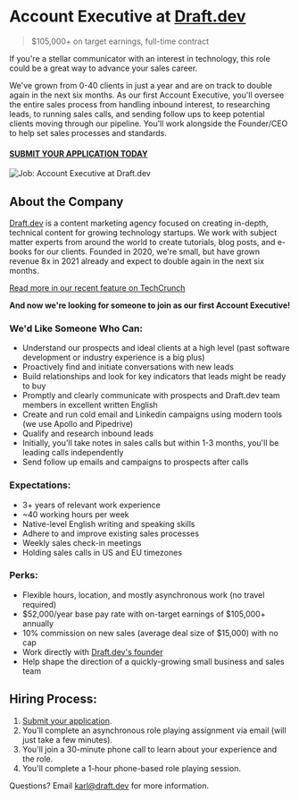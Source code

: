 # Account Executive at [Draft.dev](https://draft.dev/)
> $105,000+ on target earnings, full-time contract

If you're a stellar communicator with an interest in technology, this role could be a great way to advance your sales career.

We've grown from 0-40 clients in just a year and are on track to double again in the next six months. As our first Account Executive, you'll oversee the entire sales process from handling inbound interest, to researching leads, to running sales calls, and sending follow ups to keep potential clients moving through our pipeline. You'll work alongside the Founder/CEO to help set sales processes and standards.

#### [SUBMIT YOUR APPLICATION TODAY](https://airtable.com/shrUc4UbBwR9odvsl)

![Job: Account Executive at Draft.dev](https://draft.dev/learn/assets/posts/promotion.png)

## About the Company
[Draft.dev](https://draft.dev/) is a content marketing agency focused on creating in-depth, technical content for growing technology startups. We work with subject matter experts from around the world to create tutorials, blog posts, and e-books for our clients. Founded in 2020, we're small, but have grown revenue 8x in 2021 already and expect to double again in the next six months.

[Read more in our recent feature on TechCrunch](https://techcrunch.com/2021/07/29/draft-dev-ceo-karl-hughes-on-the-importance-of-using-experts-in-developer-marketing/)

**And now we're looking for someone to join as our first Account Executive!**

### We'd Like Someone Who Can:
- Understand our prospects and ideal clients at a high level (past software development or industry experience is a big plus)
- Proactively find and initiate conversations with new leads
- Build relationships and look for key indicators that leads might be ready to buy
- Promptly and clearly communicate with prospects and Draft.dev team members in excellent written English
- Create and run cold email and Linkedin campaigns using modern tools (we use Apollo and Pipedrive)
- Qualify and research inbound leads
- Initially, you'll take notes in sales calls but within 1-3 months, you'll be leading calls independently
- Send follow up emails and campaigns to prospects after calls

### Expectations:
- 3+ years of relevant work experience
- ~40 working hours per week
- Native-level English writing and speaking skills
- Adhere to and improve existing sales processes
- Weekly sales check-in meetings
- Holding sales calls in US and EU timezones

### Perks:
- Flexible hours, location, and mostly asynchronous work (no travel required)
- $52,000/year base pay rate with on-target earnings of $105,000+ annually
- 10% commission on new sales (average deal size of $15,000) with no cap
- Work directly with [Draft.dev's founder](https://www.linkedin.com/in/karllhughes)
- Help shape the direction of a quickly-growing small business and sales team

## Hiring Process:
1. [Submit your application](https://airtable.com/shrUc4UbBwR9odvsl).
2. You'll complete an asynchronous role playing assignment via email (will just take a few minutes).
3. You'll join a 30-minute phone call to learn about your experience and the role.
4. You'll complete a 1-hour phone-based role playing session.

Questions? Email [karl@draft.dev](mailto:karl@draft.dev) for more information.
